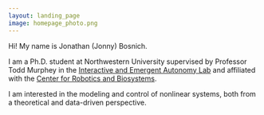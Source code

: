```yaml
---
layout: landing_page
image: homepage_photo.png
---
```


Hi! My name is Jonathan (Jonny) Bosnich.

I am a Ph.D. student at Northwestern University supervised by Professor Todd Murphey in the [Interactive and Emergent Autonomy Lab](https://murpheylab.github.io/) and affiliated with the [Center for Robotics and Biosystems](https://robotics.northwestern.edu/).

I am interested in the modeling and control of nonlinear systems, both from a theoretical and data-driven perspective.